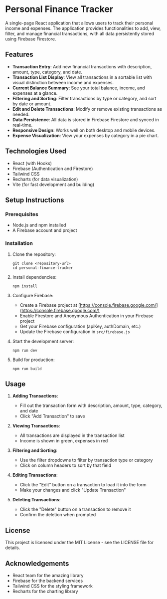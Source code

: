 # Personal Finance Tracker

A single-page React application that allows users to track their personal income and expenses. The application provides functionalities to add, view, filter, and manage financial transactions, with all data persistently stored using Firebase Firestore.

## Features

- **Transaction Entry**: Add new financial transactions with description, amount, type, category, and date.
- **Transaction List Display**: View all transactions in a sortable list with visual distinction between income and expenses.
- **Current Balance Summary**: See your total balance, income, and expenses at a glance.
- **Filtering and Sorting**: Filter transactions by type or category, and sort by date or amount.
- **Edit and Delete Transactions**: Modify or remove existing transactions as needed.
- **Data Persistence**: All data is stored in Firebase Firestore and synced in real-time.
- **Responsive Design**: Works well on both desktop and mobile devices.
- **Expense Visualization**: View your expenses by category in a pie chart.

## Technologies Used

- React (with Hooks)
- Firebase (Authentication and Firestore)
- Tailwind CSS
- Recharts (for data visualization)
- Vite (for fast development and building)

## Setup Instructions

### Prerequisites

- Node.js and npm installed
- A Firebase account and project

### Installation

1. Clone the repository:
   ```
   git clone <repository-url>
   cd personal-finance-tracker
   ```

2. Install dependencies:
   ```
   npm install
   ```

3. Configure Firebase:
   - Create a Firebase project at [https://console.firebase.google.com/](https://console.firebase.google.com/)
   - Enable Firestore and Anonymous Authentication in your Firebase project
   - Get your Firebase configuration (apiKey, authDomain, etc.)
   - Update the Firebase configuration in `src/firebase.js`

4. Start the development server:
   ```
   npm run dev
   ```

5. Build for production:
   ```
   npm run build
   ```

## Usage

1. **Adding Transactions**:
   - Fill out the transaction form with description, amount, type, category, and date
   - Click "Add Transaction" to save

2. **Viewing Transactions**:
   - All transactions are displayed in the transaction list
   - Income is shown in green, expenses in red

3. **Filtering and Sorting**:
   - Use the filter dropdowns to filter by transaction type or category
   - Click on column headers to sort by that field

4. **Editing Transactions**:
   - Click the "Edit" button on a transaction to load it into the form
   - Make your changes and click "Update Transaction"

5. **Deleting Transactions**:
   - Click the "Delete" button on a transaction to remove it
   - Confirm the deletion when prompted

## License

This project is licensed under the MIT License - see the LICENSE file for details.

## Acknowledgements

- React team for the amazing library
- Firebase for the backend services
- Tailwind CSS for the styling framework
- Recharts for the charting library
